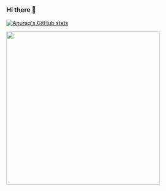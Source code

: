 ### Hi there 👋


[![Anurag's GitHub stats](https://github-readme-stats.vercel.app/api?username=R4rohitm)](https://github.com/anuraghazra/github-readme-stats)

<img src="https://github-readme-stats.vercel.app/api?username=R4rohitm&show_icons=true&theme=ADD_THEME_HERE" width="400">

<!--
**R4rohitm/R4rohitm** is a ✨ _special_ ✨ repository because its `README.md` (this file) appears on your GitHub profile.

Here are some ideas to get you started:

- 🔭 I’m currently working on ...
- 🌱 I’m currently learning ...
- 👯 I’m looking to collaborate on ...
- 🤔 I’m looking for help with ...
- 💬 Ask me about ...
- 📫 How to reach me: ...
- 😄 Pronouns: ...
- ⚡ Fun fact: ...
-->
